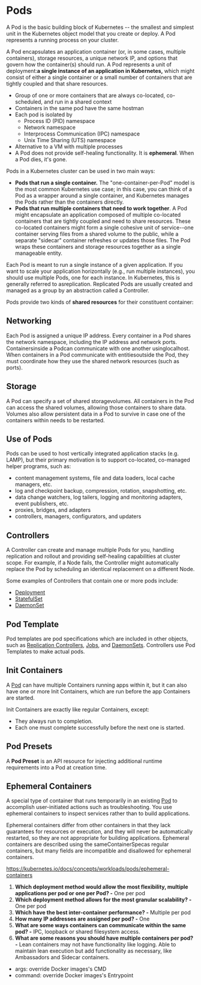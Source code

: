 # Pods

A Pod is the basic building block of Kubernetes -- the smallest and simplest unit in the Kubernetes object model that you create or deploy. A Pod represents a running process on your cluster.

A Pod encapsulates an application container (or, in some cases, multiple containers), storage resources, a unique network IP, and options that govern how the container(s) should run. A Pod represents a unit of deployment:**a single instance of an application in Kubernetes,** which might consist of either a single container or a small number of containers that are tightly coupled and that share resources.

- Group of one or more containers that are always co-located, co-scheduled, and run in a shared context
- Containers in the same pod have the same hostman
- Each pod is isolated by
  - Process ID (PID) namespace
  - Network namespace
  - Interprocess Communication (IPC) namespace
  - Unix Time Sharing (UTS) namespace
- Alternative to a VM with multiple processes
- A Pod does not provide self-healing functionality. It is **ephemeral**. When a Pod dies, it's gone.

Pods in a Kubernetes cluster can be used in two main ways:

- **Pods that run a single container.** The "one-container-per-Pod" model is the most common Kubernetes use case; in this case, you can think of a Pod as a wrapper around a single container, and Kubernetes manages the Pods rather than the containers directly.
- **Pods that run multiple containers that need to work together**. A Pod might encapsulate an application composed of multiple co-located containers that are tightly coupled and need to share resources. These co-located containers might form a single cohesive unit of service--one container serving files from a shared volume to the public, while a separate "sidecar" container refreshes or updates those files. The Pod wraps these containers and storage resources together as a single manageable entity.

Each Pod is meant to run a single instance of a given application. If you want to scale your application horizontally (e.g., run multiple instances), you should use multiple Pods, one for each instance. In Kubernetes, this is generally referred to asreplication. Replicated Pods are usually created and managed as a group by an abstraction called a Controller.

Pods provide two kinds of **shared resources** for their constituent container:

## Networking

Each Pod is assigned a unique IP address. Every container in a Pod shares the network namespace, including the IP address and network ports. Containersinside a Podcan communicate with one another usinglocalhost. When containers in a Pod communicate with entitiesoutside the Pod, they must coordinate how they use the shared network resources (such as ports).

## Storage

A Pod can specify a set of shared storagevolumes. All containers in the Pod can access the shared volumes, allowing those containers to share data. Volumes also allow persistent data in a Pod to survive in case one of the containers within needs to be restarted.

## Use of Pods

Pods can be used to host vertically integrated application stacks (e.g. LAMP), but their primary motivation is to support co-located, co-managed helper programs, such as:

- content management systems, file and data loaders, local cache managers, etc.
- log and checkpoint backup, compression, rotation, snapshotting, etc.
- data change watchers, log tailers, logging and monitoring adapters, event publishers, etc.
- proxies, bridges, and adapters
- controllers, managers, configurators, and updaters

## Controllers

A Controller can create and manage multiple Pods for you, handling replication and rollout and providing self-healing capabilities at cluster scope. For example, if a Node fails, the Controller might automatically replace the Pod by scheduling an identical replacement on a different Node.

Some examples of Controllers that contain one or more pods include:

- [Deployment](https://kubernetes.io/docs/concepts/workloads/controllers/deployment/)
- [StatefulSet](https://kubernetes.io/docs/concepts/workloads/controllers/statefulset/)
- [DaemonSet](https://kubernetes.io/docs/concepts/workloads/controllers/daemonset/)

## Pod Template

Pod templates are pod specifications which are included in other objects, such as [Replication Controllers](https://kubernetes.io/docs/concepts/workloads/controllers/replicationcontroller/), [Jobs](https://kubernetes.io/docs/concepts/jobs/run-to-completion-finite-workloads/), and [DaemonSets](https://kubernetes.io/docs/concepts/workloads/controllers/daemonset/). Controllers use Pod Templates to make actual pods.

## Init Containers

A [Pod](https://kubernetes.io/docs/concepts/workloads/pods/pod-overview/) can have multiple Containers running apps within it, but it can also have one or more Init Containers, which are run before the app Containers are started.

Init Containers are exactly like regular Containers, except:

- They always run to completion.
- Each one must complete successfully before the next one is started.

## Pod Presets

A **Pod Preset** is an API resource for injecting additional runtime requirements into a Pod at creation time.

## Ephemeral Containers

A special type of container that runs temporarily in an existing [Pod](https://kubernetes.io/docs/concepts/workloads/pods/pod-overview/) to accomplish user-initiated actions such as troubleshooting. You use ephemeral containers to inspect services rather than to build applications.

Ephemeral containers differ from other containers in that they lack guarantees for resources or execution, and they will never be automatically restarted, so they are not appropriate for building applications. Ephemeral containers are described using the sameContainerSpecas regular containers, but many fields are incompatible and disallowed for ephemeral containers.

<https://kubernetes.io/docs/concepts/workloads/pods/ephemeral-containers>

1. **Which deployment method would allow the most flexibility, multiple applications per pod or one per Pod? -** One per pod
2. **Which deployment method allows for the most granular scalability? -** One per pod
3. **Which have the best inter-container performance? -** Multiple per pod
4. **How many IP addresses are assigned per pod? -** One
5. **What are some ways containers can communicate within the same pod? -** IPC, loopback or shared filesystem access.
6. **What are some reasons you should have multiple containers per pod? -** Lean containers may not have functionality like logging. Able to maintain lean execution but add functionality as necessary, like Ambassadors and Sidecar containers.

- args: override Docker images's CMD
- command: override Docker images's Entrypoint

